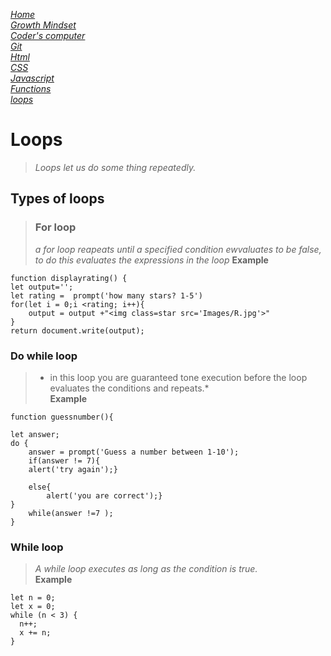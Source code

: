[*Home*](README.md)  
[*Growth Mindset*](GrowthMindset.md)  
[*Coder's computer*](codersComputer.md)    
[*Git*](GitNotes.md)  
[*Html*](HtmlStructures.md)  
[*CSS*](cssnotes.md)  
[*Javascript*](javascriptnotes.md)  
[*Functions*](functions.md)  
[*loops*](loops.md)  

# **Loops**
>*Loops let us do some thing repeatedly.*
 
## **Types of loops**
>### **For loop**
>*a for loop reapeats until a specified condition ewvaluates to be false, to do this evaluates the expressions in the loop*
**Example**
```  
function displayrating() {
let output='';
let rating =  prompt('how many stars? 1-5')
for(let i = 0;i <rating; i++){
    output = output +"<img class=star src='Images/R.jpg'>"
}
return document.write(output);  
```  

### **Do while loop**  
>* in this loop you are guaranteed tone execution before the    loop evaluates the conditions and repeats.*  
**Example**  
```  
function guessnumber(){  

let answer;  
do {  
    answer = prompt('Guess a number between 1-10');  
    if(answer != 7){  
    alert('try again');}  
    
    else{  
        alert('you are correct');}  
}  
    while(answer !=7 );  
}  
```  


### **While loop**  
>*A while loop executes as long as the condition is true.*  
**Example**  
```  
let n = 0;  
let x = 0;  
while (n < 3) {  
  n++;  
  x += n;  
}  
```




